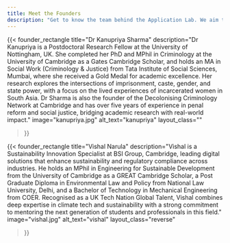 ```yaml
---
title: Meet the Founders
description: "Get to know the team behind the Application Lab. We aim to break systemic barriers and build a culture of paying it forward, encouraging successful applicants to become future mentors and sustaining a vibrant and sustainable "
---
```


{{< founder_rectangle
title="Dr Kanupriya Sharma"
description="Dr Kanupriya is a Postdoctoral Research Fellow at the University of Nottingham, UK. She completed her PhD and MPhil in Criminology at the University of Cambridge as a Gates Cambridge Scholar, and holds an MA in Social Work (Criminology & Justice) from Tata Institute of Social Sciences, Mumbai, where she received a Gold Medal for academic excellence. Her research explores the intersections of imprisonment, caste, gender, and state power, with a focus on the lived experiences of incarcerated women in South Asia. Dr Sharma is also the founder of the Decolonising Criminology Network at Cambridge and has over five years of experience in penal reform and social justice, bridging academic research with real-world impact."
image="kanupriya.jpg"
alt_text="kanupriya"
layout_class=""
>}}

{{< founder_rectangle
title="Vishal Narula"
description="Vishal is a Sustainability Innovation Specialist at BSI Group, Cambridge, leading digital solutions that enhance sustainability and regulatory compliance across industries. He holds an MPhil in Engineering for Sustainable Development from the University of Cambridge as a GREAT Cambridge Scholar, a Post Graduate Diploma in Environmental Law and Policy from National Law University, Delhi, and a Bachelor of Technology  in Mechanical Engineering from COER. Recognised as a UK Tech Nation Global Talent, Vishal combines deep expertise in climate tech and sustainability with a strong commitment to mentoring the next generation of students and professionals in this field."
image="vishal.jpg"
alt_text="vishal"
layout_class="reverse"
>}}


